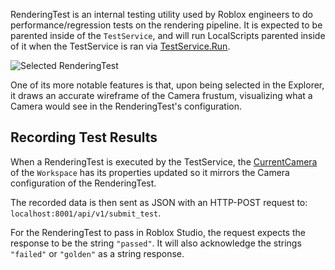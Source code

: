 RenderingTest is an internal testing utility used by Roblox engineers to do performance/regression tests on the rendering pipeline. It is expected to be parented inside of the `TestService`, and will run LocalScripts parented inside of it when the TestService is ran via [TestService.Run](https://developer.roblox.com/api-reference/function/TestService/Run).

![Selected RenderingTest][1]

One of its more notable features is that, upon being selected in the Explorer, it draws an accurate wireframe of the Camera frustum, visualizing what a Camera would see in the RenderingTest's configuration.

## Recording Test Results

When a RenderingTest is executed by the TestService, the [CurrentCamera](https://developer.roblox.com/api-reference/property/Workspace/CurrentCamera) of the `Workspace` has its properties updated so it mirrors the Camera configuration of the RenderingTest.

The recorded data is then sent as JSON with an HTTP-POST request to: `localhost:8001/api/v1/submit_test`.

For the RenderingTest to pass in Roblox Studio, the request expects the response to be the string `"passed"`. It will also acknowledge the strings `"failed"` or `"golden"` as a string response.

[1]: https://developer.roblox.com/assets/5b404eddcbdac88b0b7f2e4e/RenderingTest.png